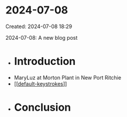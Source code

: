 # 2024-07-08
Created: 2024-07-08 18:29

2024-07-08: A new blog post
- # Introduction
- MaryLuz at Morton Plant in New Port Ritchie
- [[[default-keystrokes](/default-keystrokes.md)]]
- # Conclusion
